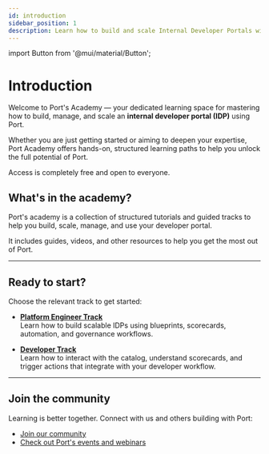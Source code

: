```yaml
---
id: introduction
sidebar_position: 1
description: Learn how to build and scale Internal Developer Portals with Port Academy's tutorials, certifications, and guided tracks.
---
```


import Button from '@mui/material/Button';

# Introduction

Welcome to Port's Academy — your dedicated learning space for mastering how to build, manage, and scale an **internal developer portal (IDP)** using Port.

Whether you are just getting started or aiming to deepen your expertise, Port Academy offers hands-on, structured learning paths to help you unlock the full potential of Port.

Access is completely free and open to everyone.

## What's in the academy?

Port's academy is a collection of structured tutorials and guided tracks to help you build, scale, manage, and use your developer portal.

It includes guides, videos, and other resources to help you get the most out of Port.


<!-- <table>
  <tr>
    <td>
      <Button>Getting Started</Button>
    </td>
    <td>
      <Button>Platform Engineer</Button>
    </td>
    <td>
      <Button>Developer</Button>
    </td>
  </tr>
</table> -->


<!-- ---

## Certifications

Demonstrate your expertise with **official Port certifications**:

- **Port Certified Practitioner** – Ideal for beginners  
- **Port Certified Platform Engineer** – For advanced users and platform teams

Earn verified badges you can share on LinkedIn and use to build credibility within your team or community. -->

---

## Ready to start?

Choose the relevant track to get started:

- [**Platform Engineer Track**](/academy/platform-engineer-track)  
  Learn how to build scalable IDPs using blueprints, scorecards, automation, and governance workflows.

- [**Developer Track**](/academy/developer-track)  
  Learn how to interact with the catalog, understand scorecards, and trigger actions that integrate with your developer workflow.

---

## Join the community

Learning is better together. Connect with us and others building with Port:

- [Join our community](https://port.io/community)  
- [Check out Port's events and webinars](https://port.io/webinars)  